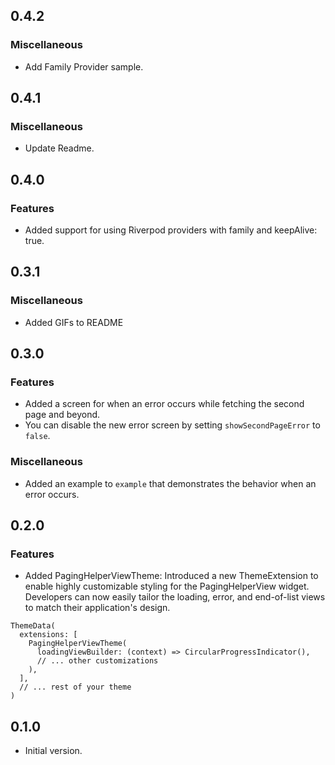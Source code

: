 ## 0.4.2

### Miscellaneous
- Add Family Provider sample.

## 0.4.1

### Miscellaneous
- Update Readme.

## 0.4.0

### Features
- Added support for using Riverpod providers with family and keepAlive: true.

## 0.3.1

### Miscellaneous

- Added GIFs to README

## 0.3.0

### Features
- Added a screen for when an error occurs while fetching the second page and beyond.
- You can disable the new error screen by setting `showSecondPageError` to `false`.

### Miscellaneous

- Added an example to `example` that demonstrates the behavior when an error occurs.

## 0.2.0

### Features
- Added PagingHelperViewTheme: Introduced a new ThemeExtension to enable highly customizable styling for the PagingHelperView widget. Developers can now easily tailor the loading, error, and end-of-list views to match their application's design.

```
ThemeData(
  extensions: [
    PagingHelperViewTheme(
      loadingViewBuilder: (context) => CircularProgressIndicator(),
      // ... other customizations
    ),
  ],
  // ... rest of your theme
)
```

## 0.1.0

* Initial version.
